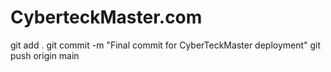 # CyberteckMaster.com
git add .
git commit -m "Final commit for CyberTeckMaster deployment"
git push origin main

